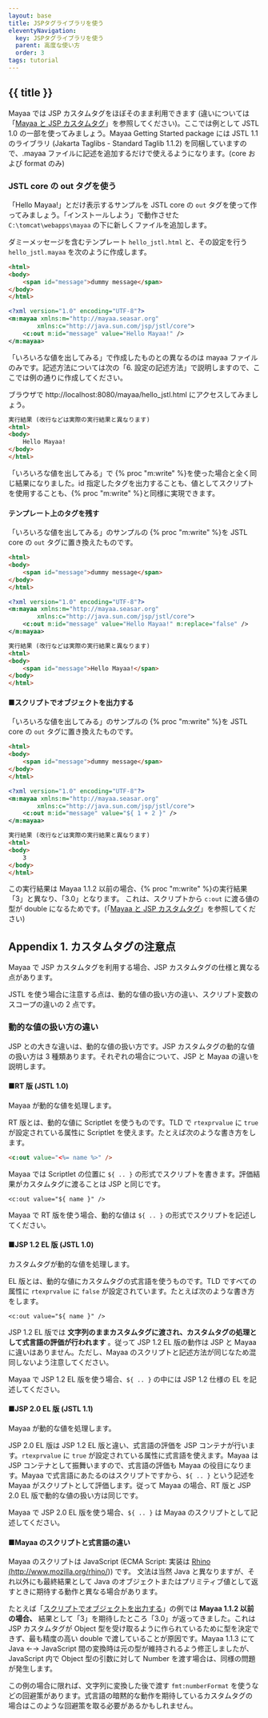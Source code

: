 ```yaml
---
layout: base
title: JSPタグライブラリを使う
eleventyNavigation:
  key: JSPタグライブラリを使う
  parent: 高度な使い方
  order: 3
tags: tutorial
---
```


## {{ title }}

Mayaa では JSP カスタムタグをほぼそのまま利用できます (違いについては「[Mayaa と JSP カスタムタグ](mayaa_customtag_diff.html)」を参照してください)。ここでは例として JSTL 1.0 の一部を使ってみましょう。Mayaa Getting Started package には JSTL 1.1 のライブラリ (Jakarta Taglibs - Standard Taglib 1.1.2) を同梱していますので、.mayaa ファイルに記述を追加するだけで使えるようになります。(core および format のみ)

### JSTL core の out タグを使う

「Hello Mayaa!」とだけ表示するサンプルを JSTL core の `out` タグを使って作ってみましょう。「インストールしよう」で動作させた `C:\tomcat\webapps\mayaa` の下に新しくファイルを追加します。

ダミーメッセージを含むテンプレート `hello_jstl.html` と、その設定を行う `hello_jstl.mayaa` を次のように作成します。



```html {data-filename=hello_jstl.html}
<html>
<body>
    <span id="message">dummy message</span>
</body>
</html>
```

```xml {data-filename=hello_jstl.mayaa}
<?xml version="1.0" encoding="UTF-8"?>
<m:mayaa xmlns:m="http://mayaa.seasar.org"
        xmlns:c="http://java.sun.com/jsp/jstl/core">
    <c:out m:id="message" value="Hello Mayaa!" />
</m:mayaa>
```

「いろいろな値を出してみる」で作成したものとの異なるのは mayaa ファイルのみです。記述方法については次の「6. 設定の記述方法」で説明しますので、ここでは例の通りに作成してください。

ブラウザで http://localhost:8080/mayaa/hello_jstl.html にアクセスしてみましょう。

```html
実行結果 (改行などは実際の実行結果と異なります)
<html>
<body>
    Hello Mayaa!
</body>
</html>
```

「いろいろな値を出してみる」で {% proc "m:write" %}を使った場合と全く同じ結果になりました。id 指定したタグを出力することも、値としてスクリプトを使用することも、{% proc "m:write" %}と同様に実現できます。

#### テンプレート上のタグを残す

「いろいろな値を出してみる」のサンプルの {% proc "m:write" %}を JSTL core の `out` タグに置き換えたものです。

```html {data-filename=hello_jstl.html}
<html>
<body>
    <span id="message">dummy message</span>
</body>
</html>
```

```xml {data-filename=hello_jstl.mayaa}
<?xml version="1.0" encoding="UTF-8"?>
<m:mayaa xmlns:m="http://mayaa.seasar.org"
        xmlns:c="http://java.sun.com/jsp/jstl/core">
    <c:out m:id="message" value="Hello Mayaa!" m:replace="false" />
</m:mayaa>
```

```html
実行結果 (改行などは実際の実行結果と異なります)
<html>
<body>
    <span id="message">Hello Mayaa!</span>
</body>
</html>
```

#### ■スクリプトでオブジェクトを出力する

「いろいろな値を出してみる」のサンプルの {% proc "m:write" %}を JSTL core の `out` タグに置き換えたものです。

```html {data-filename=hello_jstl.html}
<html>
<body>
    <span id="message">dummy message</span>
</body>
</html>
```

```xml {data-filename=hello_jstl.mayaa}
<?xml version="1.0" encoding="UTF-8"?>
<m:mayaa xmlns:m="http://mayaa.seasar.org"
        xmlns:c="http://java.sun.com/jsp/jstl/core">
    <c:out m:id="message" value="${ 1 + 2 }" />
</m:mayaa>
```

```html
実行結果 (改行などは実際の実行結果と異なります)
<html>
<body>
    3
</body>
</html>
```

この実行結果は Mayaa 1.1.2 以前の場合、{% proc "m:write" %}の実行結果「3」と異なり、「3.0」となります。
これは、スクリプトから `c:out` に渡る値の型が double になるためです。(「[Mayaa と JSP カスタムタグ](mayaa_customtag_diff.html)」を参照してください)


## Appendix 1. カスタムタグの注意点

Mayaa で JSP カスタムタグを利用する場合、JSP カスタムタグの仕様と異なる点があります。

JSTL を使う場合に注意する点は、動的な値の扱い方の違い、スクリプト変数のスコープの違いの 2 点です。



### 動的な値の扱い方の違い

JSP との大きな違いは、動的な値の扱い方です。JSP カスタムタグの動的な値の扱い方は 3 種類あります。それぞれの場合について、JSP と Mayaa の違いを説明します。



#### ■RT 版 (JSTL 1.0)

Mayaa が動的な値を処理します。

RT 版とは、動的な値に Scriptlet を使うものです。TLD で `rtexprvalue` に `true` が設定されている属性に Scriptlet を使えます。たとえば次のような書き方をします。

```html
<c:out value="<%= name %>" />
```

Mayaa では Scriptlet の位置に `${ .. }` の形式でスクリプトを書きます。評価結果がカスタムタグに渡ることは JSP と同じです。

```
<c:out value="${ name }" />
```

Mayaa で RT 版を使う場合、動的な値は `${ .. }` の形式でスクリプトを記述してください。


#### ■JSP 1.2 EL 版 (JSTL 1.0)

カスタムタグが動的な値を処理します。

EL 版とは、動的な値にカスタムタグの式言語を使うものです。TLD ですべての属性に `rtexprvalue` に `false` が設定されています。たとえば次のような書き方をします。

```
<c:out value="${ name }" />
```
JSP 1.2 EL 版では **文字列のままカスタムタグに渡され、カスタムタグの処理として式言語の評価が行われます** 。従って JSP 1.2 EL 版の動作は JSP と Mayaa に違いはありません。ただし、Mayaa のスクリプトと記述方法が同じなため混同しないよう注意してください。

Mayaa で JSP 1.2 EL 版を使う場合、`${ .. }` の中には JSP 1.2 仕様の EL を記述してください。

#### ■JSP 2.0 EL 版 (JSTL 1.1)

Mayaa が動的な値を処理します。

JSP 2.0 EL 版は JSP 1.2 EL 版と違い、式言語の評価を JSP コンテナが行います。`rtexprvalue` に `true` が設定されている属性に式言語を使えます。Mayaa は JSP コンテナとして振舞いますので、式言語の評価も Mayaa の役目になります。Mayaa で式言語にあたるのはスクリプトですから、`${ .. }` という記述を Mayaa がスクリプトとして評価します。従って Mayaa の場合、RT 版と JSP 2.0 EL 版で動的な値の扱い方は同じです。

Mayaa で JSP 2.0 EL 版を使う場合、`${ .. }` は Mayaa のスクリプトとして記述してください。

#### ■Mayaa のスクリプトと式言語の違い

Mayaa のスクリプトは JavaScript (ECMA Script: 実装は <a href="http://www.mozilla.org/rhino/" title="Rhino - JavaScript for Java">Rhino (http://www.mozilla.org/rhino/)</a>) です。
文法は当然 Java と異なりますが、それ以外にも最終結果として Java のオブジェクトまたはプリミティブ値として返すときに期待する動作と異なる場合があります。

たとえば「<a href="hello.html#script" title="2-1. 最初の一歩">スクリプトでオブジェクトを出力する</a>」の例では **Mayaa 1.1.2 以前の場合、** 結果として「3」を期待したところ「3.0」が返ってきました。これは JSP カスタムタグが Object 型を受け取るように作られているために型を決定できず、最も精度の高い double で渡していることが原因です。Mayaa 1.1.3 にて Java ←→ JavaScript 間の変換時は元の型が維持されるよう修正しましたが、JavaScript 内で Object 型の引数に対して Number を渡す場合は、同様の問題が発生します。

この例の場合に限れば、文字列に変換した後で渡す `fmt:numberFormat` を使うなどの回避策があります。式言語の暗黙的な動作を期待しているカスタムタグの
場合はこのような回避策を取る必要があるかもしれません。

